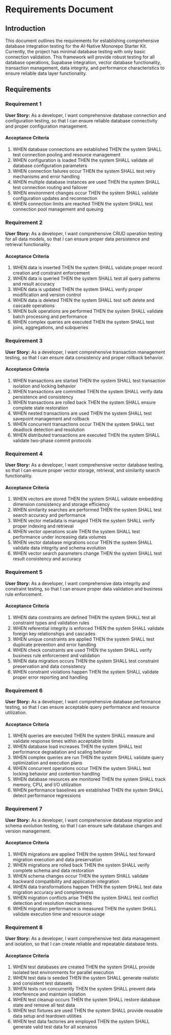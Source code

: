 # Requirements Document

## Introduction

This document outlines the requirements for establishing comprehensive database integration testing for the AI-Native Monorepo Starter Kit. Currently, the project has minimal database testing with only basic connection validation. This framework will provide robust testing for all database operations, Supabase integration, vector database functionality, transaction management, data integrity, and performance characteristics to ensure reliable data layer functionality.

## Requirements

### Requirement 1

**User Story:** As a developer, I want comprehensive database connection and configuration testing, so that I can ensure reliable database connectivity and proper configuration management.

#### Acceptance Criteria

1. WHEN database connections are established THEN the system SHALL test connection pooling and resource management
2. WHEN configuration is loaded THEN the system SHALL validate all database configuration parameters
3. WHEN connection failures occur THEN the system SHALL test retry mechanisms and error handling
4. WHEN multiple database instances are used THEN the system SHALL test connection routing and failover
5. WHEN environment changes occur THEN the system SHALL validate configuration updates and reconnection
6. WHEN connection limits are reached THEN the system SHALL test connection pool management and queuing

### Requirement 2

**User Story:** As a developer, I want comprehensive CRUD operation testing for all data models, so that I can ensure proper data persistence and retrieval functionality.

#### Acceptance Criteria

1. WHEN data is inserted THEN the system SHALL validate proper record creation and constraint enforcement
2. WHEN data is queried THEN the system SHALL test all query patterns and result accuracy
3. WHEN data is updated THEN the system SHALL verify proper modification and version control
4. WHEN data is deleted THEN the system SHALL test soft delete and cascade operations
5. WHEN bulk operations are performed THEN the system SHALL validate batch processing and performance
6. WHEN complex queries are executed THEN the system SHALL test joins, aggregations, and subqueries

### Requirement 3

**User Story:** As a developer, I want comprehensive transaction management testing, so that I can ensure data consistency and proper rollback behavior.

#### Acceptance Criteria

1. WHEN transactions are started THEN the system SHALL test transaction isolation and locking behavior
2. WHEN transactions are committed THEN the system SHALL verify data persistence and consistency
3. WHEN transactions are rolled back THEN the system SHALL ensure complete state restoration
4. WHEN nested transactions are used THEN the system SHALL test savepoint management and rollback
5. WHEN concurrent transactions occur THEN the system SHALL test deadlock detection and resolution
6. WHEN distributed transactions are executed THEN the system SHALL validate two-phase commit protocols

### Requirement 4

**User Story:** As a developer, I want comprehensive vector database testing, so that I can ensure proper vector storage, retrieval, and similarity search functionality.

#### Acceptance Criteria

1. WHEN vectors are stored THEN the system SHALL validate embedding dimension consistency and storage efficiency
2. WHEN similarity searches are performed THEN the system SHALL test search accuracy and performance
3. WHEN vector metadata is managed THEN the system SHALL verify proper indexing and retrieval
4. WHEN vector operations scale THEN the system SHALL test performance under increasing data volumes
5. WHEN vector database migrations occur THEN the system SHALL validate data integrity and schema evolution
6. WHEN vector search parameters change THEN the system SHALL test result consistency and accuracy

### Requirement 5

**User Story:** As a developer, I want comprehensive data integrity and constraint testing, so that I can ensure proper data validation and business rule enforcement.

#### Acceptance Criteria

1. WHEN data constraints are defined THEN the system SHALL test all constraint types and validation rules
2. WHEN referential integrity is enforced THEN the system SHALL validate foreign key relationships and cascades
3. WHEN unique constraints are applied THEN the system SHALL test duplicate prevention and error handling
4. WHEN check constraints are used THEN the system SHALL verify business rule enforcement and validation
5. WHEN data migration occurs THEN the system SHALL test constraint preservation and data consistency
6. WHEN constraint violations happen THEN the system SHALL validate proper error reporting and handling

### Requirement 6

**User Story:** As a developer, I want comprehensive database performance testing, so that I can ensure acceptable query performance and resource utilization.

#### Acceptance Criteria

1. WHEN queries are executed THEN the system SHALL measure and validate response times within acceptable limits
2. WHEN database load increases THEN the system SHALL test performance degradation and scaling behavior
3. WHEN complex queries are run THEN the system SHALL validate query optimization and execution plans
4. WHEN concurrent operations occur THEN the system SHALL test locking behavior and contention handling
5. WHEN database resources are monitored THEN the system SHALL track memory, CPU, and I/O utilization
6. WHEN performance baselines are established THEN the system SHALL detect performance regressions

### Requirement 7

**User Story:** As a developer, I want comprehensive database migration and schema evolution testing, so that I can ensure safe database changes and version management.

#### Acceptance Criteria

1. WHEN migrations are applied THEN the system SHALL test forward migration execution and data preservation
2. WHEN migrations are rolled back THEN the system SHALL verify complete schema and data restoration
3. WHEN schema changes occur THEN the system SHALL validate backward compatibility and application integration
4. WHEN data transformations happen THEN the system SHALL test data migration accuracy and completeness
5. WHEN migration conflicts arise THEN the system SHALL test conflict detection and resolution mechanisms
6. WHEN migration performance is measured THEN the system SHALL validate execution time and resource usage

### Requirement 8

**User Story:** As a developer, I want comprehensive test data management and isolation, so that I can create reliable and repeatable database tests.

#### Acceptance Criteria

1. WHEN test databases are created THEN the system SHALL provide isolated test environments for parallel execution
2. WHEN test data is seeded THEN the system SHALL generate realistic and consistent test datasets
3. WHEN tests run concurrently THEN the system SHALL prevent data interference and maintain isolation
4. WHEN test cleanup occurs THEN the system SHALL restore database state and remove all test data
5. WHEN test fixtures are used THEN the system SHALL provide reusable data setup and teardown utilities
6. WHEN test data factories are employed THEN the system SHALL generate valid test data for all scenarios